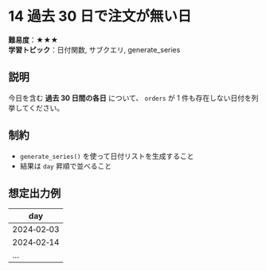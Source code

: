 # 14 過去 30 日で注文が無い日

**難易度**：★★★  
**学習トピック**：日付関数, サブクエリ, generate_series

## 説明
今日を含む **過去 30 日間の各日** について、
`orders` が 1 件も存在しない日付を列挙してください。

## 制約
* `generate_series()` を使って日付リストを生成すること
* 結果は `day` 昇順で並べること

## 想定出力例

| day        |
|------------|
| 2024‑02‑03 |
| 2024‑02‑14 |
| …          |

